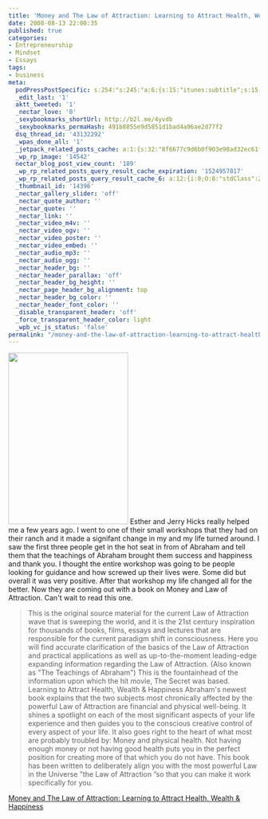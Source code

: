 ```yaml
---
title: 'Money and The Law of Attraction: Learning to Attract Health, Wealth & Happiness'
date: 2008-08-13 22:00:35
published: true
categories:
- Entrepreneurship
- Mindset
- Essays
tags:
- business
meta:
  podPressPostSpecific: s:254:"s:245:"a:6:{s:15:"itunes:subtitle";s:15:"##PostExcerpt##";s:14:"itunes:summary";s:15:"##PostExcerpt##";s:15:"itunes:keywords";s:17:"##WordPressCats##";s:13:"itunes:author";s:10:"##Global##";s:15:"itunes:explicit";s:2:"No";s:12:"itunes:block";s:2:"No";}";";
  _edit_last: '1'
  aktt_tweeted: '1'
  _nectar_love: '0'
  _sexybookmarks_shortUrl: http://b2l.me/4yvdb
  _sexybookmarks_permaHash: 491b8855e9d5851d1bad4a96ae2d77f2
  dsq_thread_id: '43132292'
  _wpas_done_all: '1'
  _jetpack_related_posts_cache: a:1:{s:32:"8f6677c9d6b0f903e98ad32ec61f8deb";a:2:{s:7:"expires";i:1506307709;s:7:"payload";a:3:{i:0;a:1:{s:2:"id";i:43;}i:1;a:1:{s:2:"id";i:21;}i:2;a:1:{s:2:"id";i:1285;}}}}
  _wp_rp_image: '14542'
  nectar_blog_post_view_count: '189'
  _wp_rp_related_posts_query_result_cache_expiration: '1524957817'
  _wp_rp_related_posts_query_result_cache_6: a:12:{i:0;O:8:"stdClass":2:{s:7:"post_id";s:3:"393";s:5:"score";s:18:"62.381559443024145";}i:1;O:8:"stdClass":2:{s:7:"post_id";s:3:"288";s:5:"score";s:18:"61.703505270630494";}i:2;O:8:"stdClass":2:{s:7:"post_id";s:4:"4803";s:5:"score";s:17:"57.55796418441101";}i:3;O:8:"stdClass":2:{s:7:"post_id";s:3:"728";s:5:"score";s:18:"56.558344454120196";}i:4;O:8:"stdClass":2:{s:7:"post_id";s:4:"1285";s:5:"score";s:17:"56.28692015837427";}i:5;O:8:"stdClass":2:{s:7:"post_id";s:4:"2686";s:5:"score";s:18:"55.722256673319755";}i:6;O:8:"stdClass":2:{s:7:"post_id";s:3:"988";s:5:"score";s:18:"55.608865985980636";}i:7;O:8:"stdClass":2:{s:7:"post_id";s:4:"4550";s:5:"score";s:17:"55.10140009423145";}i:8;O:8:"stdClass":2:{s:7:"post_id";s:2:"43";s:5:"score";s:17:"53.48681316021797";}i:9;O:8:"stdClass":2:{s:7:"post_id";s:4:"4395";s:5:"score";s:17:"52.14987982518602";}i:10;O:8:"stdClass":2:{s:7:"post_id";s:3:"333";s:5:"score";s:18:"50.905111663264826";}i:11;O:8:"stdClass":2:{s:7:"post_id";s:4:"1373";s:5:"score";s:17:"48.26945853940958";}}
  _thumbnail_id: '14396'
  _nectar_gallery_slider: 'off'
  _nectar_quote_author: ''
  _nectar_quote: ''
  _nectar_link: ''
  _nectar_video_m4v: ''
  _nectar_video_ogv: ''
  _nectar_video_poster: ''
  _nectar_video_embed: ''
  _nectar_audio_mp3: ''
  _nectar_audio_ogg: ''
  _nectar_header_bg: ''
  _nectar_header_parallax: 'off'
  _nectar_header_bg_height: ''
  _nectar_page_header_bg_alignment: top
  _nectar_header_bg_color: ''
  _nectar_header_font_color: ''
  _disable_transparent_header: 'off'
  _force_transparent_header_color: light
  _wpb_vc_js_status: 'false'
permalink: "/money-and-the-law-of-attraction-learning-to-attract-health-wealth-happiness/"
---
```

<img class="alignright" src="{{ site.baseurl }}/posts/2008/08/MoneyAndLawOfAttraction3D.jpg" alt="" width="240" height="344" /> Esther and Jerry Hicks really helped me a few years ago. I went to one of their small workshops that they had on their ranch and it made a signifant change in my and my life turned around. I saw the first three people get in the hot seat in from of Abraham and tell them that the teachings of Abraham brought them success and happiness and thank you. I thought the entire workshop was going to be people looking for guidance and how screwed up their lives were. Some did but overall it was very positive. After that workshop my life changed all for the better. Now they are coming out with a book on Money and Law of Attraction. Can't wait to read this one.
>This is the original source material for the current Law of Attraction wave that is sweeping the world, and it is the 21st century inspiration for thousands of books, films, essays and lectures that are responsible for the current paradigm shift in consciousness. Here you will find accurate clarification of the basics of the Law of Attraction and practical applications as well as up-to-the-moment leading-edge expanding information regarding the Law of Attraction. (Also known as "The Teachings of Abraham") This is the fountainhead of the information upon which the hit movie, The Secret was based. Learning to Attract Health, Wealth &amp; Happiness Abraham's newest book explains that the two subjects most chronically affected by the powerful Law of Attraction are financial and physical well-being. It shines a spotlight on each of the most significant aspects of your life experience and then guides you to the conscious creative control of every aspect of your life. It also goes right to the heart of what most are probably troubled by: Money and physical health. Not having enough money or not having good health puts you in the perfect position for creating more of that which you do not have. This book has been written to deliberately align you with the most powerful Law in the Universe ”the Law of Attraction ”so that you can make it work specifically for you.</blockquote>
<p><a href="https://www.abraham-hicks.com/money-and-the-law-of-attraction/" rel="nofollow">Money and The Law of Attraction: Learning to Attract Health, Wealth &amp; Happiness</a></p>
